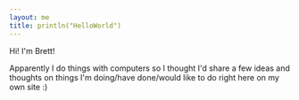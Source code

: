 ```yaml
---
layout: me
title: println("HelloWorld")
---
```


Hi! I'm Brett! 

Apparently I do things with computers so I thought I'd share a few ideas and thoughts on things I'm doing/have done/would like to do right here on my own site :)